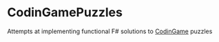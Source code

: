 # CodinGamePuzzles
Attempts at implementing functional F# solutions to [CodinGame](https://www.codingame.com/training) puzzles 

